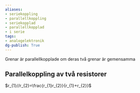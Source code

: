 ```yaml
---
aliases: 
- seriekoppling
- parallellkoppling
- seriekopplad
- parallellkopplad
- i serie
tags: 
- analogelektronik
dg-publish: True
---
```

Grenar är parallellkopplade om deras två grenar är gemensamma

## Parallelkoppling av två resistorer
$r_{1}//r_{2}=\frac{r_{1}r_{2}}{r_{1}+r_{2}}$